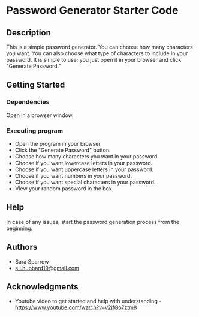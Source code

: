 # Password Generator Starter Code

## Description

This is a simple password generator. You can choose how many characters you want. You can also choose what type of characters to include in your password. It is simple to use; you just open it in your browser and click "Generate Password."

## Getting Started

### Dependencies

Open in a browser window.

### Executing program

* Open the program in your browser
* Click the "Generate Password" button.
* Choose how many characters you want in your password.
* Choose if you want lowercase letters in your password.
* Choose if you want uppercase letters in your password.
* Choose if you want numbers in your password.
* Choose if you want special characters in your password.
* View your random password in the box.

## Help

In case of any issues, start the password generation process from the beginning.

## Authors

* Sara Sparrow
* s.l.hubbard19@gmail.com

## Acknowledgments

* Youtube video to get started and help with understanding - https://www.youtube.com/watch?v=v2jfGo7ztm8